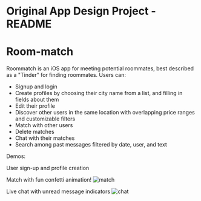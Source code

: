 Original App Design Project - README
===

# Room-match

Roommatch is an iOS app for meeting potential roommates, best described as a "Tinder" for finding roommates. Users can:
- Signup and login
- Create profiles by choosing their city name from a list, and filling in fields about them
- Edit their profile 
- Discover other users in the same location with overlapping price ranges and customizable filters
- Match with other users
- Delete matches
- Chat with their matches
- Search among past messages filtered by date, user, and text

Demos:

User sign-up and profile creation


Match with fun confetti animation!
![match](https://user-images.githubusercontent.com/34987475/194960235-6d76e212-1141-4a1a-84e5-6172f9e7392c.gif)

Live chat with unread message indicators
![chat](https://user-images.githubusercontent.com/34987475/194960100-6ff485d5-f8b8-4f12-9903-cba3f23e79c3.gif)


